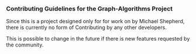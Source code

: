 ### Contributing Guidelines for the Graph-Algorithms Project

Since this is a project designed only for for work on by Michael Shepherd, there is currently no form of Contributing by any other developers.

This is possible to change in the future if there is new features requested by the community.
